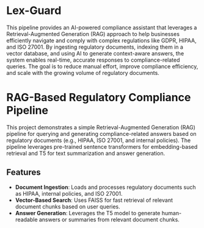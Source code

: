 # Lex-Guard

This pipeline provides an AI-powered compliance assistant that leverages a Retrieval-Augmented Generation (RAG) approach to help businesses efficiently navigate and comply with complex regulations like GDPR, HIPAA, and ISO 27001. By ingesting regulatory documents, indexing them in a vector database, and using AI to generate context-aware answers, the system enables real-time, accurate responses to compliance-related queries. The goal is to reduce manual effort, improve compliance efficiency, and scale with the growing volume of regulatory documents.

# RAG-Based Regulatory Compliance Pipeline

This project demonstrates a simple Retrieval-Augmented Generation (RAG) pipeline for querying and generating compliance-related answers based on regulatory documents (e.g., HIPAA, ISO 27001, and internal policies). The pipeline leverages pre-trained sentence transformers for embedding-based retrieval and T5 for text summarization and answer generation.

## Features

- **Document Ingestion**: Loads and processes regulatory documents such as HIPAA, internal policies, and ISO 27001.
- **Vector-Based Search**: Uses FAISS for fast retrieval of relevant document chunks based on user queries.
- **Answer Generation**: Leverages the T5 model to generate human-readable answers or summaries from relevant document chunks.


